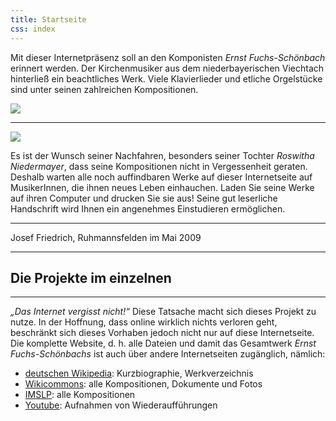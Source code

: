 ```yaml
---
title: Startseite
css: index
---
```


Mit dieser Internetpräsenz soll an den Komponisten *Ernst Fuchs-Schönbach*
erinnert werden. Der Kirchenmusiker aus dem niederbayerischen Viechtach
hinterließ ein beachtliches Werk. Viele Klavierlieder und etliche
Orgelstücke sind unter seinen zahlreichen Kompositionen.

<img src="{{ site.baseurl }}/assets/index_fuchs-1.jpg">

------------------------------------------------------------------------

<img src="{{ site.baseurl }}/assets/index_fuchs-2.jpg">

Es ist der Wunsch seiner Nachfahren, besonders seiner Tochter *Roswitha
Niedermayer*, dass seine Kompositionen nicht in Vergessenheit geraten.
Deshalb warten alle noch auffindbaren Werke auf dieser Internetseite auf
MusikerInnen, die ihnen neues Leben einhauchen. Laden Sie seine Werke
auf ihren Computer und drucken Sie sie aus! Seine gut leserliche
Handschrift wird Ihnen ein angenehmes Einstudieren ermöglichen.

------------------------------------------------------------------------

Josef Friedrich, Ruhmannsfelden im Mai 2009

------------------------------------------------------------------------

## Die Projekte im einzelnen

------------------------------------------------------------------------

*„Das Internet vergisst nicht!“* Diese Tatsache macht sich dieses Projekt
zu nutze. In der Hoffnung, dass online wirklich nichts verloren geht,
beschränkt sich dieses Vorhaben jedoch nicht nur auf diese
Internetseite. Die komplette Website, d. h. alle Dateien und damit das
Gesamtwerk *Ernst Fuchs-Schönbachs* ist auch über andere Internetseiten
zugänglich, nämlich:

* [deutschen Wikipedia](https://de.wikipedia.org/wiki/Ernst_Fuchs-Sch%C3%B6nbach): Kurzbiographie, Werkverzeichnis
* [Wikicommons](https://commons.wikimedia.org/wiki/Category:Ernst_Fuchs-Sch%C3%B6nbach?uselang=de): alle Kompositionen, Dokumente und Fotos
* [IMSLP](http://imslp.org/wiki/Category:Fuchs-Sch%C3%B6nbach%2C_Ernst): alle Kompositionen
* [Youtube](https://www.youtube.com/channel/UCP0ebAvPbGHJZIHNZlHnLNg): Aufnahmen von Wiederaufführungen
